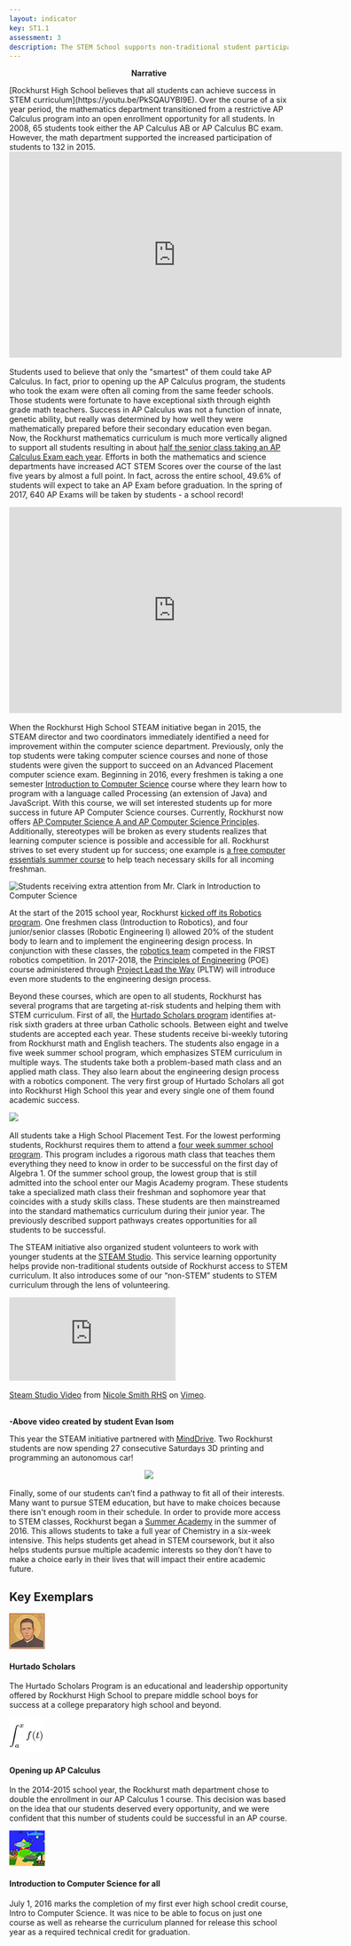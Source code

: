 ```yaml
---
layout: indicator
key: ST1.1
assessment: 3
description: The STEM School supports non-traditional student participation through outreach to groups often underrepresented in STEM program areas.
---
```

<p align="center">
<b>Narrative</b>
</p>
[Rockhurst High School believes that all students can achieve success in STEM curriculum](https://youtu.be/PkSQAUYBI9E). Over the course of a six year period, the mathematics department transitioned from a restrictive AP Calculus program into an open enrollment opportunity for all students. In 2008, 65 students took either the AP Calculus AB or AP Calculus BC exam. However, the math department supported the increased participation of students to 132 in 2015. 
  
  <iframe width="600" height="371" seamless frameborder="0" scrolling="no" src="https://docs.google.com/spreadsheets/d/1IlRAIk7-M_YG9qy054AVHyRPeGu4TOFwwTZsczPjlz8/pubchart?oid=280636973&amp;format=interactive"></iframe>
  
Students used to believe that only the "smartest" of them could take AP Calculus. In fact, prior to opening up the AP Calculus program, the students who took the exam were often all coming from the same feeder schools. Those students were fortunate to have exceptional sixth through eighth grade math teachers. Success in AP Calculus was not a function of innate, genetic ability, but really was determined by how well they were mathematically prepared before their secondary education even began. Now, the Rockhurst mathematics curriculum is much more vertically aligned to support all students resulting in about [half the senior class taking an AP Calculus Exam each year](http://steam.rockhursths.edu/2016/05/16/AP-Calculus-AB-2015-Results.html). Efforts in both the mathematics and science departments have increased ACT STEM Scores over the course of the last five years by almost a full point. In fact, across the entire school, 49.6% of students will expect to take an AP Exam before graduation. In the spring of 2017, 640 AP Exams will be taken by students - a school record!

<iframe width="600" height="371" seamless frameborder="0" scrolling="no" src="https://docs.google.com/spreadsheets/d/1JfUvvjaQpQSP-Va8XoaV6y9W2iPicnnLU4MXh9aX55k/pubchart?oid=1722289129&amp;format=interactive"></iframe>

When the Rockhurst High School STEAM initiative began in 2015, the STEAM director and two coordinators immediately identified a need for improvement within the computer science department. Previously, only the top students were taking computer science courses and none of those students were given the support to succeed on an Advanced Placement computer science exam. Beginning in 2016, every freshmen is taking a one semester [Introduction to Computer Science](http://steam.rockhursths.edu/2016/07/01/Intro-to-CS-Down.html) course where they learn how to program with a language called Processing (an extension of Java) and JavaScript. With this course, we will set interested students up for more success in future AP Computer Science courses. Currently, Rockhurst now offers [AP Computer Science A and AP Computer Science Principles](https://drive.google.com/drive/folders/0B1-JIRrX_4I5bEVPbDNQekM3aVE?usp=sharing). Additionally, stereotypes will be broken as every students realizes that learning computer science is possible and accessible for all. Rockhurst strives to set every student up for success; one example is [a free computer essentials summer course](http://steam.rockhursths.edu/2016/09/17/CS-Success-For-All.html) to help teach necessary skills for all incoming freshman.
  
  <div class="flex-wrapper">
    <img src="{{ site.baseurl }}/img/IntroCSpicture.jpg" alt="Students receiving extra attention from Mr. Clark in Introduction to Computer Science">
</div>
  
At the start of the 2015 school year, Rockhurst [kicked off its Robotics program](http://steam.rockhursths.edu/2015/08/13/Introducing-the-Robotics-Maker-Space.html). One freshmen class (Introduction to Robotics), and four junior/senior classes (Robotic Engineering I) allowed 20% of the student body to learn and to implement the engineering design process. In conjunction with these classes, the [robotics team](http://steam.rockhursths.edu/2016/08/20/Reflections-of-a-Jesubot.html) competed in the FIRST robotics competition. In 2017-2018, the [Principles of Engineering](https://drive.google.com/file/d/0B1-JIRrX_4I5N2VYalRxS3lseUE/view?usp=sharing) (POE) course administered through [Project Lead the Way](https://drive.google.com/file/d/0B1-JIRrX_4I5N2VYalRxS3lseUE/view?usp=sharing) (PLTW) will introduce even more students to the engineering design process.
  
Beyond these courses, which are open to all students, Rockhurst has several programs that are targeting at-risk students and helping them with STEM curriculum. First of all, the [Hurtado Scholars program](https://www.rockhursths.edu/pages/about-us/about-us---hurtado-scholars-program) identifies at-risk sixth graders at three urban Catholic schools. Between eight and twelve students are accepted each year. These students receive bi-weekly tutoring from Rockhurst math and English teachers. The students also engage in a five week summer school program, which emphasizes STEM curriculum in multiple ways. The students take both a problem-based math class and an applied math class. They also learn about the engineering design process with a robotics component. The very first group of Hurtado Scholars all got into Rockhurst High School this year and every single one of them found academic success.
  
  <div class="flex-wrapper">
  <img src="{{ site.baseurl }}/img/Hurtado-Teaching-Coding.jpg">
</div>

All students take a High School Placement Test. For the lowest performing students, Rockhurst requires them to attend a [four week summer school program](https://www.rockhursths.edu/pages/academics/summer-school-and-camps/academics---summer-school---magis-academy). This program includes a rigorous math class that teaches them everything they need to know in order to be successful on the first day of Algebra 1. Of the summer school group, the lowest group that is still admitted into the school enter our Magis Academy program. These students take a specialized math class their freshman and sophomore year that coincides with a study skills class. These students are then mainstreamed into the standard mathematics curriculum during their junior year. The previously described support pathways creates opportunities for all students to be successful.


The STEAM initiative also organized student volunteers to work with younger students at the [STEAM Studio](http://steam-studio.com/). This service learning opportunity helps provide non-traditional students outside of Rockhurst access to STEM curriculum. It also introduces some of our “non-STEM” students to STEM curriculum through the lens of volunteering.

<div class="embed-container">
  <iframe src="https://player.vimeo.com/video/195454662" frameborder="0" webkitallowfullscreen mozallowfullscreen allowfullscreen></iframe>
</div>
<p><a href="https://vimeo.com/195454662">Steam Studio Video</a> from <a href="https://vimeo.com/user13294911">Nicole Smith RHS</a> on <a href="https://vimeo.com">Vimeo</a>.</p>
<br><strong> -Above video created by student Evan Isom </strong>

This year the STEAM initiative partnered with [MindDrive](http://steam.rockhursths.edu/2016/09/01/MindDrive.html). Two Rockhurst students are now spending 27 consecutive Saturdays 3D printing and programming an autonomous car! 

  <div class="flex-wrapper" align="center">
  <img src="{{ site.baseurl }}/img/MindDriveRHSStudent.jpg" style="width: 50%;">
</div>
  
Finally, some of our students can’t find a pathway to fit all of their interests. Many want to pursue STEM education, but have to make choices because there isn't enough room in their schedule. In order to provide more access to STEM classes, Rockhurst began a [Summer Academy](https://www.rockhursths.edu/pages/academics/summer-school-and-camps/academics---summer-school---high-school-credit-courses) in the summer of 2016. This allows students to take a full year of Chemistry in a six-week intensive. This helps students get ahead in STEM coursework, but it also helps students pursue multiple academic interests so they don’t have to make a choice early in their lives that will impact their entire academic future. 

## Key Exemplars

<div class="media well">
  <div class="media-left">
    <a href="https://www.rockhursths.edu/pages/about-us/about-us---hurtado-scholars-program">
      <img class="media-object" src="/img/64/Hurtado-Scholars-Icon.jpg">
    </a>
  </div>
  <div class="media-body">
    <h4 class="media-heading">Hurtado Scholars</h4>
    <p>The Hurtado Scholars Program is an educational and leadership opportunity offered by Rockhurst High School to prepare middle school boys for success at a college preparatory high school and beyond.</p>
  </div>
</div>

<div class="media well">
  <div class="media-left">
    <a href="http://steam.rockhursths.edu/2016/05/16/AP-Calculus-AB-2015-Results.html">
      <img class="media-object" src="/img/64/Opening-Up-AP-Calculus_icon.jpg">
    </a>
  </div>
  <div class="media-body">
    <h4 class="media-heading">Opening up AP Calculus</h4>
    <p>In the 2014-2015 school year, the Rockhurst math department chose to double the enrollment in our AP Calculus 1 course. This decision was based on the idea that our students deserved every opportunity, and we were confident that this number of students could be successful in an AP course.</p>
  </div>
</div>

<div class="media well">
  <div class="media-left">
    <a href="http://steam.rockhursths.edu/2016/07/01/Intro-to-CS-Down.html">
      <img class="media-object" src="/img/64/Introduction-to-computer-science-for-all-icon.jpg">
    </a>
  </div>
  <div class="media-body">
    <h4 class="media-heading">Introduction to Computer Science for all</h4>
    <p>July 1, 2016 marks the completion of my first ever high school credit course, Intro to Computer Science. It was nice to be able to focus on just one course as well as rehearse the curriculum planned for release this school year as a required technical credit for graduation.</p>
  </div>
</div>


